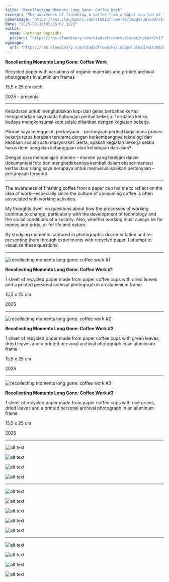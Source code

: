 ```yaml
---
title: "Recollecting Moments Long Gone: Coffee Work"
excerpt: "The awareness of finishing a coffee from a paper cup led me to think about work."
coverImage: "https://res.cloudinary.com/studiofruworks/image/upload/v1755243667/jackplan-user/kmxnwrtbhti12tjj0o7n.jpg"
date: "2025-08-15T05:35:07.322Z"
author:
  name: Farhanaz Rupaidha
  picture: "https://res.cloudinary.com/studiofruworks/image/upload/v1710832241/jackplan-user/e6fmykbxfqftmylyldhg.jpg"
ogImage:
  url: "https://res.cloudinary.com/studiofruworks/image/upload/v1710920420/jackplan-user/bdl8jghrq7mk3epp85fg.jpg"
---
```

**Recollecting Moments Long Gone: Coffee Work**

Recycled paper with variations of organic materials and printed archival photographs in aluminium frames

15,5 x 25 cm each

2025 - presents

* * * * *

Kesadaran untuk menghabiskan kopi dari gelas berbahan kertas mengantarkan saya pada hubungan perihal bekerja. Terutama ketika budaya mengkonsumsi kopi selalu dikaitkan dengan kegiatan bekerja.

Pikiran saya menggeluti pertanyaan – pertanyaan perihal bagaimana proses bekerja terus berubah terutama dengan berkembangnya teknologi dan keadaan sosial suatu masyarakat. Serta, apakah kegiatan bekerja selalu harus demi uang dan kebanggaan atau kehidupan dan alam?

Dengan cara mempelajari momen – momen yang terekam dalam dokumentasi foto dan menghadirkannya kembali dalam eksperimentasi kertas daur ulang saya berupaya untuk memvisualisasikan pertanyaan – pertanyaan tersebut. 



* * * * *

The awareness of finishing coffee from a paper cup led me to reflect on the idea of work—especially since the culture of consuming coffee is often associated with working activities.

My thoughts dwell on questions about how the processes of working continue to change, particularly with the development of technology and the social conditions of a society. Also, whether working must always be for money and pride, or for life and nature.

By studying moments captured in photographic documentation and re-presenting them through experiments with recycled paper, I attempt to visualize these questions.


-----

![recollecting moments long gone: coffee work #1](https://res.cloudinary.com/studiofruworks/image/upload/v1755243314/jackplan-user/zb1u0onzaung5d8r6d1v.jpg)

**Recollecting Moments Long Gone: Coffee Work #1**

1 sheet of recycled paper made from paper coffee cups with dried leaves and a printed personal archival photograph in an aluminium frame

15,5 x 25 cm

2025

-----


![recollecting moments long gone: coffee work #2](https://res.cloudinary.com/studiofruworks/image/upload/v1757355715/jackplan-user/lwead6diolhxtrwxrn1u.jpg)

**Recollecting Moments Long Gone: Coffee Work #2**

1 sheet of recycled paper made from paper coffee cups with green leaves, dried leaves and a printed personal archival photograph in an aluminium frame

15,5 x 25 cm

2025

-----


![recollecting moments long gone: coffee work #3](https://res.cloudinary.com/studiofruworks/image/upload/v1759249072/jackplan-user/x6tqtrilkl60nvjm9x48.jpg)

**Recollecting Moments Long Gone: Coffee Work #3**

1 sheet of recycled paper made from paper coffee cups with rice grains, dried leaves and a printed personal archival photograph in an aluminum frame

15,5 x 25 cm

2025


-----

![alt text](https://res.cloudinary.com/studiofruworks/image/upload/v1755243287/jackplan-user/gzwh1hhnwl8swfzc5k5r.jpg)

![alt text](https://res.cloudinary.com/studiofruworks/image/upload/v1755243324/jackplan-user/xvn1z9ozwmw7fpqiycme.jpg)

![alt text](https://res.cloudinary.com/studiofruworks/image/upload/v1755243318/jackplan-user/vivusrruufxtgnrtdsdc.jpg)

![alt text](https://res.cloudinary.com/studiofruworks/image/upload/v1755243482/jackplan-user/cejftztygzbk9rtqqnae.jpg)

-----

![alt text](https://res.cloudinary.com/studiofruworks/image/upload/v1757357089/jackplan-user/iyvhhz0gxqturhiyephh.jpg)

![alt text](https://res.cloudinary.com/studiofruworks/image/upload/v1757355861/jackplan-user/ezljra2pc098ofmcsqsi.jpg)

![alt text](https://res.cloudinary.com/studiofruworks/image/upload/v1757355873/jackplan-user/jyem1bpiqjah6wyogl8t.jpg)

![alt text](https://res.cloudinary.com/studiofruworks/image/upload/v1757355874/jackplan-user/nrhnciosvxo5yr2kygba.jpg)

![alt text](https://res.cloudinary.com/studiofruworks/image/upload/v1757355876/jackplan-user/f1xqisybpl1bia7ryflc.jpg)

-----

![alt text](https://res.cloudinary.com/studiofruworks/image/upload/v1759249125/jackplan-user/kpn5ujrvjqehqk3v8vi3.jpg)

![alt text](https://res.cloudinary.com/studiofruworks/image/upload/v1759249309/jackplan-user/if1op7l7jetcwxq1ttnt.jpg)

![alt text](https://res.cloudinary.com/studiofruworks/image/upload/v1759249236/jackplan-user/xf5opsmnim6juvjtnbhg.jpg)

![alt text](https://res.cloudinary.com/studiofruworks/image/upload/v1759249367/jackplan-user/y5jbwgofqd9ujuyzmrgz.jpg)
